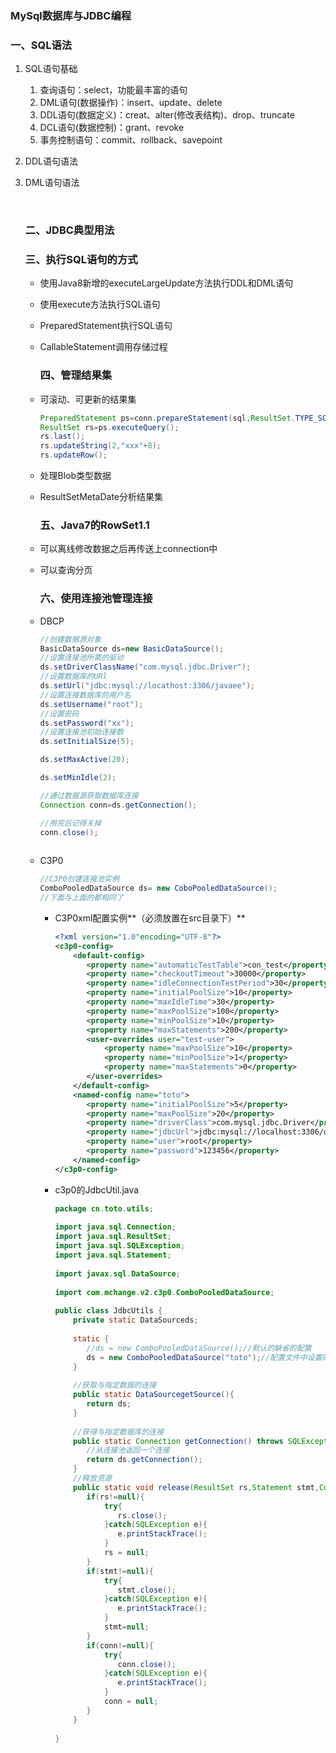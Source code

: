 ###                                  MySql数据库与JDBC编程

###                                        一、SQL语法

1. SQL语句基础

   1. 查询语句：select，功能最丰富的语句
   2. DML语句(数据操作)：insert、update、delete
   3. DDL语句(数据定义)：creat、alter(修改表结构)、drop、truncate
   4. DCL语句(数据控制)：grant、revoke
   5. 事务控制语句：commit、rollback、savepoint

2. DDL语句语法

3. DML语句语法

   ​

   ###                             二、JDBC典型用法

   ### 			三、执行SQL语句的方式

   - 使用Java8新增的executeLargeUpdate方法执行DDL和DML语句

   - 使用execute方法执行SQL语句

   - PreparedStatement执行SQL语句

   - CallableStatement调用存储过程

     ### 		   	  四、管理结果集

   - 可滚动、可更新的结果集

     ```java
     PreparedStatement ps=conn.prepareStatement(sql,ResultSet.TYPE_SCROLL_INSENSITIVE,ResultSet.CONCUR_UPDATABLE);
     ResultSet rs=ps.executeQuery();
     rs.last();
     rs.updateString(2,"xxx"+8);
     rs.updateRow();
     ```

   - 处理Blob类型数据

   - ResultSetMetaDate分析结果集

     ### 			五、Java7的RowSet1.1

   - 可以离线修改数据之后再传送上connection中

   - 可以查询分页

     ### 		        六、使用连接池管理连接

   - DBCP

     ```java
     //创建数据源对象
     BasicDataSource ds=new BasicDataSource();
     //设置连接池所需的驱动
     ds.setDriverClassName("com.mysql.jdbc.Driver");
     //设置数据库的URl
     ds.setUrl("jdbc:mysql://locathost:3306/javaee");
     //设置连接数据库的用户名
     ds.setUsername("root");
     //设置密码
     ds.setPassword("xx");
     //设置连接池初始连接数
     ds.setInitialSize(5);

     ds.setMaxActive(20);

     ds.setMinIdle(2);

     //通过数据源获取数据库连接
     Connection conn=ds.getConnection();

     //用完后记得关掉
     conn.close();
       
     ```

   - C3P0

     ```java
     //C3P0创建连接池实例
     ComboPooledDataSource ds= new CoboPooledDataSource();
     //下面与上面的都相同了
     ```

     - C3P0xml配置实例**（必须放置在src目录下）**

       ```xml
       <?xml version="1.0"encoding="UTF-8"?>
       <c3p0-config>
           <default-config>
              <property name="automaticTestTable">con_test</property>
              <property name="checkoutTimeout">30000</property>
              <property name="idleConnectionTestPeriod">30</property>
              <property name="initialPoolSize">10</property>
              <property name="maxIdleTime">30</property>
              <property name="maxPoolSize">100</property>
              <property name="minPoolSize">10</property>
              <property name="maxStatements">200</property>
              <user-overrides user="test-user">
                  <property name="maxPoolSize">10</property>
                  <property name="minPoolSize">1</property>
                  <property name="maxStatements">0</property>
              </user-overrides>
           </default-config>
           <named-config name="toto">
              <property name="initialPoolSize">5</property>
              <property name="maxPoolSize">20</property>
              <property name="driverClass">com.mysql.jdbc.Driver</property>
              <property name="jdbcUrl">jdbc:mysql://localhost:3306/day14</property>
              <property name="user">root</property>
              <property name="password">123456</property>
           </named-config>
       </c3p0-config>
       ```

     - c3p0的JdbcUtil.java

       ```java
       package cn.toto.utils;
        
       import java.sql.Connection;
       import java.sql.ResultSet;
       import java.sql.SQLException;
       import java.sql.Statement;
        
       import javax.sql.DataSource;
        
       import com.mchange.v2.c3p0.ComboPooledDataSource;
        
       public class JdbcUtils {
           private static DataSourceds;
          
           static {
              //ds = new ComboPooledDataSource();//默认的缺省的配置
              ds = new ComboPooledDataSource("toto");//配置文件中设置的内容不用写其他的是因为它可以自动查找classloader下的c3p0-config.xml文件（要注意的是文件的名称必须是c3p0-config.xml）如果文件的名称不是这个，将出现错误。
           }
          
           //获取与指定数据的连接
           public static DataSourcegetSource(){
              return ds;
           }
          
           //获得与指定数据库的连接
           public static Connection getConnection() throws SQLException {
              //从连接池返回一个连接
              return ds.getConnection();
           }
           //释放资源
           public static void release(ResultSet rs,Statement stmt,Connection conn) {
              if(rs!=null){
                  try{
                     rs.close();
                  }catch(SQLException e){
                     e.printStackTrace();
                  }
                  rs = null;
              }
              if(stmt!=null){
                  try{
                     stmt.close();
                  }catch(SQLException e){
                     e.printStackTrace();
                  }
                  stmt=null;
              }
              if(conn!=null){
                  try{
                     conn.close();
                  }catch(SQLException e){
                     e.printStackTrace();
                  }
                  conn = null;
              }
           }
        
       }
       ```